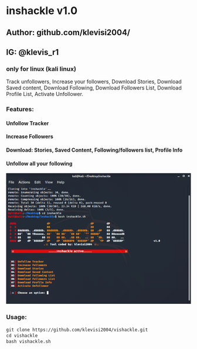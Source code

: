 # inshackle v1.0
## Author: github.com/klevisi2004/
## IG: @klevis_r1
### only for linux (kali linux)

Track unfollowers, Increase your followers, Download Stories, Download Saved content, Download Following, Download Followers List, 
Download Profile List, Activate Unfollower.

### Features:
#### Unfollow Tracker
#### Increase Followers
#### Download: Stories, Saved Content, Following/followers list, Profile Info
#### Unfollow all your following

![](inshack.PNG)

### Usage:
```
git clone https://github.com/klevisi2004/vishackle.git
cd vishackle
bash vishackle.sh
```
